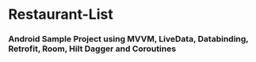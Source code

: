# Restaurant-List

### Android Sample Project using MVVM, LiveData, Databinding, Retrofit, Room, Hilt Dagger and Coroutines

